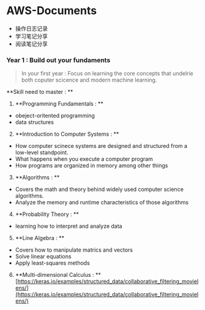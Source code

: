 # AWS-Documents
- 操作日志记录
- 学习笔记分享
- 阅读笔记分享
### Year 1 : Build out your fundaments
> In your first year : Focus on learning the core concepts that undelrie both coputer scicence and modern machine learning.

**Skill need to master : ** 
1. **Programming Fundamentals : **
  - obeject-oritented programming 
  - data structures
2. **Introduction to Computer Systems : **
  - How computer scinece systems are designed and structured from a low-level standpoint.
  - What happens when you execute a computer program
  - How programs are organized in memory among other things
3. **Algorithms : **
  -  Covers the math and theory behind widely used computer science algorithms.
  - Analyze the memory and runtime characteristics of those algorithms
4. **Probability Theory : **
  - learning how to interpret and analyze data
5. **Line Algebra : **
  - Covers how to manipulate matrics and vectors
  - Solve linear equations
  - Apply least-squares methods

6. **Multi-dimensional Calculus : **
[https://keras.io/examples/structured_data/collaborative_filtering_movielens/](https://keras.io/examples/structured_data/collaborative_filtering_movielens/)
 